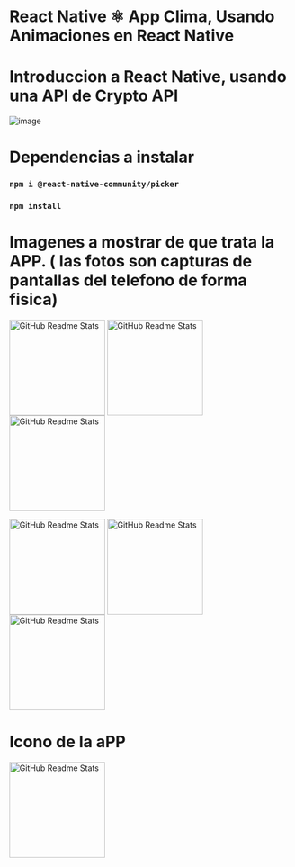 # React Native ⚛️ App Clima, Usando Animaciones en React Native

# Introduccion a React Native, usando una API de Crypto API 

![image](https://user-images.githubusercontent.com/46203192/113376813-dd458980-932f-11eb-8702-32795f9ee45a.png)

# Dependencias a instalar
### `npm i @react-native-community/picker`
### `npm install`


# Imagenes a mostrar de que trata la APP. ( las fotos son capturas de pantallas del telefono de forma fisica)

<img width="170px" src="https://user-images.githubusercontent.com/46203192/114285752-d8ab6000-9a16-11eb-8472-5761c4339bf7.jpeg" align="center" alt="GitHub Readme Stats" /> <img width="170px" src="https://user-images.githubusercontent.com/46203192/114285775-f5479800-9a16-11eb-93f0-cabf77a65b37.jpeg" align="center" alt="GitHub Readme Stats" />  <img width="170px" src="https://user-images.githubusercontent.com/46203192/114285783-04c6e100-9a17-11eb-8878-88be23b4b947.jpeg" align="center" alt="GitHub Readme Stats" /> 

<img width="170px" src="https://user-images.githubusercontent.com/46203192/114285807-258f3680-9a17-11eb-852e-7f615cc67493.jpeg" align="center" alt="GitHub Readme Stats" /> <img width="170px" src="https://user-images.githubusercontent.com/46203192/114285815-38097000-9a17-11eb-98f1-76a52c8485c6.jpeg" align="center" alt="GitHub Readme Stats" /> <img width="170px" src="https://user-images.githubusercontent.com/46203192/114285838-55d6d500-9a17-11eb-9e97-0630192e5347.jpeg" align="center" alt="GitHub Readme Stats" /> 


# Icono de la aPP
<img width="170px" src="https://user-images.githubusercontent.com/46203192/114285879-bf56e380-9a17-11eb-9bfe-f61265923e1d.jpeg" align="center" alt="GitHub Readme Stats" />


